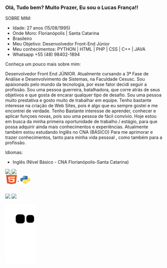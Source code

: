 ### Olá, Tudo bem? Muito Prazer, Eu sou o Lucas França!!

SOBRE MIM:

- Idade: 27 anos (15/08/1995)
- Onde Moro: Florianópolis  | Santa Catarina
- Brasileiro
- Meu Objetivo: Desenvolvedor Front-End Júnior
- Meu conhecimentos: PYTHON | HTML | PHP | CSS | C++ | JAVA
- Whatsapp +55 (48) 98402-1894

Conheça um pouco mais sobre mim:

Desenvolvedor Front End JÚNIOR.
Atualmente cursando a 3ª Fase de Análise e Desenvolvimento de Sistemas, na Faculdade Cesusc.
Sou apaixonado pelo mundo da tecnologia, por esse fator decidi seguir a profissão.
Sou uma pessoa guerreira, batalhadora, que corre atrás de seus objetivos e que gosta de encarar qualquer tipo de desafio.
Sou uma pessoa muito prestativa e gosto muito de trabalhar em equipe.
Tenho bastante interesse na criação de Web Sites, pois é algo que eu sempre gostei e me encontrei de verdade.
Tenho Bastante interesse de aprender, conhecer e aplicar funçoes novas, pois sou uma pessoa de fácil convívio.
Hoje estou em busca da minha primeira oportunidade de trabalho / estágio, para que possa adquirir ainda mais conhecimentos e experiências.
Atualmente também estou estudando Inglês no CNA (BÁSICO)
Para me aprimorar e trazer conhecimentos, tanto para minha vida pessoal , como também para a profissão.

 Idiomas: 

- Inglês (Nível Básico - CNA Florianópolis-Santa Catarina)





<div>
  <a href="https://beacons.al/lucas-fra1508>">
  <img height="180em" src="https://github-readme-stats.vercel.app/api?username=lucas-fra1508&show_icons=false&theme=darkclude_all_commits=true&count_private=true"/>
  <img height="180em" src="https://github-readme-stats.vercel.app/api/top-langs/?username=lucas-fra1508act&langs_count=7&theme=dark
</div>
                           
<div style="display: inline_block"><br> 
  <img align="center" alt="Rafa-HTML" height="30" width="40" src="https://raw.githubusercontent.com/devicons/devicon/master/icons/html5/html5-original.svg">
  <img align="center" alt="Rafa-Python" height="30" width="40" src="https://raw.githubusercontent.com/devicons/devicon/master/icons/python/python-original.svg">


  
  ##
  
 <div>
   <a href="https://instagram.com/lucas_fra23" target="_blank"><img src="https://img.shields.io/badge/-Instagram-%23E4405F?style=for-the-badge&logo=instagram&logoColor=white" target="_blank"></a>
   <a href="https://www.linkedin.com/in/lucasfrança95" target="_blank"><img src="https://img.shields.io/badge/-LinkedIn-%230077B5?style=for-the-badge&logo=linkedin&logoColor=white" target="_blank"></a>
 
 ![Snake animation](https://github.com/rafaballerini/rafaballerini/blob/output/github-contribution-grid-snake.svg)
 
</div>
